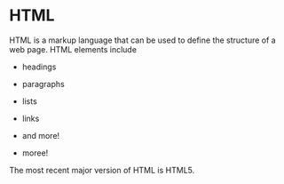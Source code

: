 # HTML

HTML is a markup language that can be used to define the structure of a web page. HTML elements include

* headings
* paragraphs
* lists
* links
* and more!
* moree!

The most recent major version of HTML is HTML5.